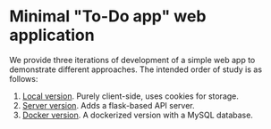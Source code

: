 Minimal "To-Do app" web application
===========

We provide three iterations of development of a simple web app to demonstrate different approaches. The intended order of study is as follows:

1. [Local version](todo-local). Purely client-side, uses cookies for storage.
2. [Server version](todo-server). Adds a flask-based API server.
3. [Docker version](todo-docker). A dockerized version with a MySQL database.